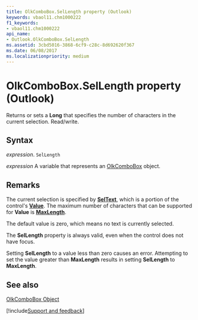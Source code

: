 ```yaml
---
title: OlkComboBox.SelLength property (Outlook)
keywords: vbaol11.chm1000222
f1_keywords:
- vbaol11.chm1000222
api_name:
- Outlook.OlkComboBox.SelLength
ms.assetid: 3cbd5016-3868-6cf9-c28c-8d692620f367
ms.date: 06/08/2017
ms.localizationpriority: medium
---
```



# OlkComboBox.SelLength property (Outlook)

Returns or sets a **Long** that specifies the number of characters in the current selection. Read/write.


## Syntax

_expression_. `SelLength`

_expression_ A variable that represents an [OlkComboBox](Outlook.OlkComboBox.md) object.


## Remarks

The current selection is specified by **[SelText](Outlook.OlkComboBox.SelText.md)**, which is a portion of the control's **[Value](Outlook.OlkComboBox.Value.md)**. The maximum number of characters that can be supported for **Value** is **[MaxLength](Outlook.OlkComboBox.MaxLength.md)**.

The default value is zero, which means no text is currently selected.

The **SelLength** property is always valid, even when the control does not have focus.

Setting **SelLength** to a value less than zero causes an error. Attempting to set the value greater than **MaxLength** results in setting **SelLength** to **MaxLength**.


## See also


[OlkComboBox Object](Outlook.OlkComboBox.md)

[!include[Support and feedback](~/includes/feedback-boilerplate.md)]